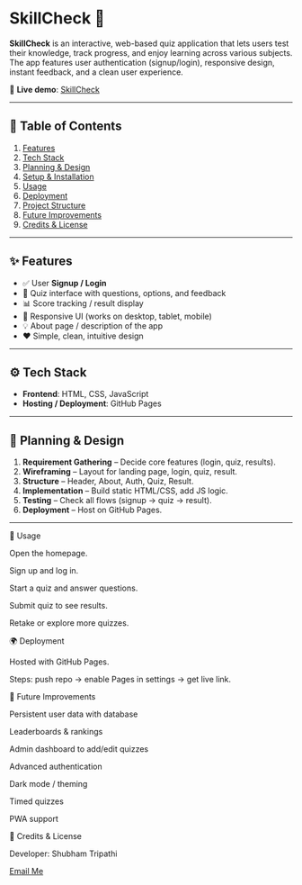 # SkillCheck 🎯  

**SkillCheck** is an interactive, web-based quiz application that lets users test their knowledge, track progress, and enjoy learning across various subjects. The app features user authentication (signup/login), responsive design, instant feedback, and a clean user experience.  

🔗 **Live demo**: [SkillCheck](https://shubhamedunet.github.io/SkillCheck/)  

---

## 📑 Table of Contents  

1. [Features](#features)  
2. [Tech Stack](#tech-stack)  
3. [Planning & Design](#planning--design)  
4. [Setup & Installation](#setup--installation)  
5. [Usage](#usage)  
6. [Deployment](#deployment)  
7. [Project Structure](#project-structure)  
8. [Future Improvements](#future-improvements)  
9. [Credits & License](#credits--license)  

---

## ✨ Features  

- ✅ User **Signup / Login**  
- 🧠 Quiz interface with questions, options, and feedback  
- 📊 Score tracking / result display  
- 📐 Responsive UI (works on desktop, tablet, mobile)  
- 💡 About page / description of the app  
- ❤️ Simple, clean, intuitive design  

---

## ⚙️ Tech Stack  

- **Frontend**: HTML, CSS, JavaScript  
- **Hosting / Deployment**: GitHub Pages  

---

## 📝 Planning & Design  

1. **Requirement Gathering** – Decide core features (login, quiz, results).  
2. **Wireframing** – Layout for landing page, login, quiz, result.  
3. **Structure** – Header, About, Auth, Quiz, Result.  
4. **Implementation** – Build static HTML/CSS, add JS logic.  
5. **Testing** – Check all flows (signup → quiz → result).  
6. **Deployment** – Host on GitHub Pages.

---

🚀 Usage

Open the homepage.

Sign up and log in.

Start a quiz and answer questions.

Submit quiz to see results.

Retake or explore more quizzes.

🌍 Deployment

Hosted with GitHub Pages.

Steps: push repo → enable Pages in settings → get live link.

🔮 Future Improvements

Persistent user data with database

Leaderboards & rankings

Admin dashboard to add/edit quizzes

Advanced authentication

Dark mode / theming

Timed quizzes

PWA support

🙌 Credits & License

Developer: Shubham Tripathi

[Email Me](mailto:shubham.tripathi0612@gmail.com)

